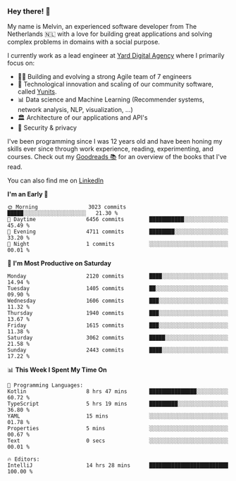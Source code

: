 ### Hey there! 👋

My name is Melvin, an experienced software developer from The Netherlands 🇳🇱 with a love for building great applications and solving complex problems in domains with a social purpose. 

I currently work as a lead engineer at [Yard Digital Agency](https://github.com/yardinternet) where I primarily focus on:

* 👏🏼 Building and evolving a strong Agile team of 7 engineers
* 🚀 Technological innovation and scaling of our community software, called [Yunits](https://www.yunits.com/).
* 📊 Data science and Machine Learning (Recommender systems, network analysis, NLP, visualization, ...)
* 🏛 Architecture of our applications and API's
* 🔐 Security & privacy

I've been programming since I was 12 years old and have been honing my skills ever since through work experience, reading, experimenting, and courses.
Check out my [Goodreads 📚](https://goodreads.com/melvinkoopmans) for an overview of the books that I've read. 

You can also find me on [LinkedIn](https://www.linkedin.com/in/melvinkoopmans)

<!--START_SECTION:waka-->
**I'm an Early 🐤** 

```text
🌞 Morning                3023 commits        █████░░░░░░░░░░░░░░░░░░░░   21.30 % 
🌆 Daytime                6456 commits        ███████████░░░░░░░░░░░░░░   45.49 % 
🌃 Evening                4711 commits        ████████░░░░░░░░░░░░░░░░░   33.20 % 
🌙 Night                  1 commits           ░░░░░░░░░░░░░░░░░░░░░░░░░   00.01 % 
```
📅 **I'm Most Productive on Saturday** 

```text
Monday                   2120 commits        ████░░░░░░░░░░░░░░░░░░░░░   14.94 % 
Tuesday                  1405 commits        ██░░░░░░░░░░░░░░░░░░░░░░░   09.90 % 
Wednesday                1606 commits        ███░░░░░░░░░░░░░░░░░░░░░░   11.32 % 
Thursday                 1940 commits        ███░░░░░░░░░░░░░░░░░░░░░░   13.67 % 
Friday                   1615 commits        ███░░░░░░░░░░░░░░░░░░░░░░   11.38 % 
Saturday                 3062 commits        █████░░░░░░░░░░░░░░░░░░░░   21.58 % 
Sunday                   2443 commits        ████░░░░░░░░░░░░░░░░░░░░░   17.22 % 
```


📊 **This Week I Spent My Time On** 

```text
💬 Programming Languages: 
Kotlin                   8 hrs 47 mins       ███████████████░░░░░░░░░░   60.72 % 
TypeScript               5 hrs 19 mins       █████████░░░░░░░░░░░░░░░░   36.80 % 
YAML                     15 mins             ░░░░░░░░░░░░░░░░░░░░░░░░░   01.78 % 
Properties               5 mins              ░░░░░░░░░░░░░░░░░░░░░░░░░   00.67 % 
Text                     0 secs              ░░░░░░░░░░░░░░░░░░░░░░░░░   00.01 % 

🔥 Editors: 
IntelliJ                 14 hrs 28 mins      █████████████████████████   100.00 % 
```


<!--END_SECTION:waka-->
